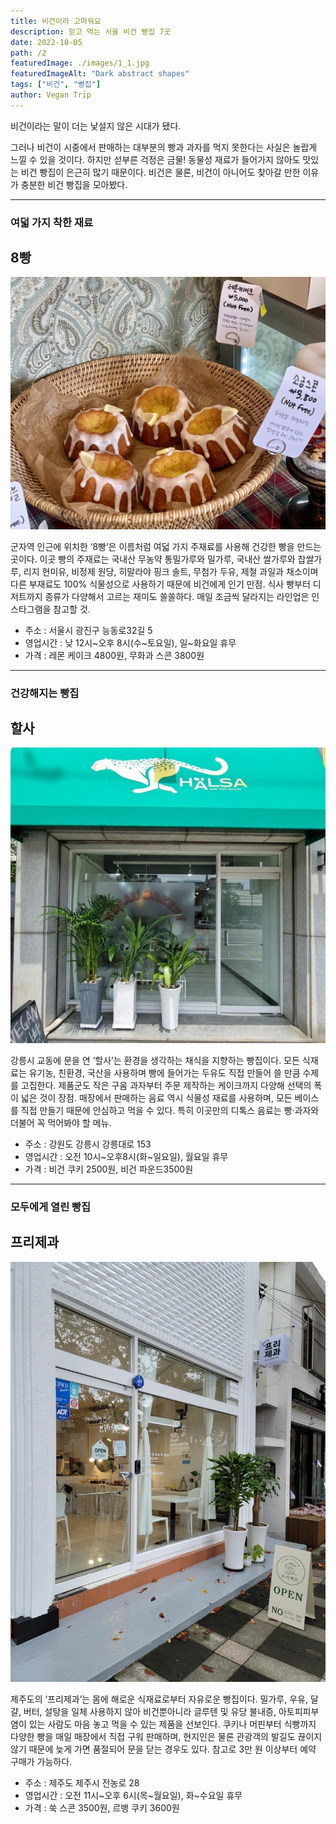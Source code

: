 ```yaml
---
title: 비건이라 고마워요
description: 믿고 먹는 서울 비건 빵집 7곳
date: 2022-10-05
path: /2
featuredImage: ./images/1_1.jpg
featuredImageAlt: "Dark abstract shapes"
tags: ["비건", "빵집"]
author: Vegan Trip
---
```


비건이라는 말이 더는 낯설지 않은 시대가 됐다. 

그러나 비건이 시중에서 판매하는 대부분의 빵과 과자를 먹지 못한다는 사실은 놀랍게 느낄 수 있을 것이다. 
하지만 섣부른 걱정은 금물! 동물성 재료가 들어가지 않아도 맛있는 비건 빵집이 은근히 많기 때문이다. 
비건은 물론, 비건이 아니어도 찾아갈 만한 이유가 충분한 비건 빵집을 모아봤다.

---

### 여덟 가지 착한 재료
## 8빵

![image](./images/1_1.jpg)

군자역 인근에 위치한 ‘8빵’은 이름처럼 여덟 가지 주재료를 사용해 건강한 빵을 만드는 곳이다. 이곳 빵의 주재료는 국내산 무농약 통밀가루와 밀가루, 국내산 쌀가루와 찹쌀가루, 리지 현미유, 비정제 원당, 히말라야 핑크 솔트, 무첨가 두유, 제철 과일과 채소이며 다른 부재료도 100% 식물성으로 사용하기 때문에 비건에게 인기 만점. 식사 빵부터 디저트까지 종류가 다양해서 고르는 재미도 쏠쏠하다. 매일 조금씩 달라지는 라인업은 인스타그램을 참고할 것.

- 주소 : 서울시 광진구 능동로32길 5
- 영업시간 : 낮 12시~오후 8시(수~토요일), 일~화요일 휴무
- 가격 : 레몬 케이크 4800원, 무화과 스콘 3800원

--- 

### 건강해지는 빵집
## 할사

![image](./images/1_2.jpg)

강릉시 교동에 문을 연 ‘할사’는 환경을 생각하는 채식을 지향하는 빵집이다. 모든 식재료는 유기농, 친환경, 국산을 사용하며 빵에 들어가는 두유도 직접 만들어 쓸 만큼 수제를 고집한다. 제품군도 작은 구움 과자부터 주문 제작하는 케이크까지 다양해 선택의 폭이 넓은 것이 장점. 매장에서 판매하는 음료 역시 식물성 재료를 사용하며, 모든 베이스를 직접 만들기 때문에 안심하고 먹을 수 있다. 특히 이곳만의 디톡스 음료는 빵·과자와 더불어 꼭 먹어봐야 할 메뉴.

- 주소 : 강원도 강릉시 강릉대로 153
- 영업시간 : 오전 10시~오후8시(화~일요일), 월요일 휴무
- 가격 : 비건 쿠키 2500원, 비건 파운드3500원

---

### 모두에게 열린 빵집
## 프리제과

![image](./images/1_3.jpg)

제주도의 ‘프리제과’는 몸에 해로운 식재료로부터 자유로운 빵집이다. 밀가루, 우유, 달걀, 버터, 설탕을 일체 사용하지 않아 비건뿐아니라 글루텐 및 유당 불내증, 아토피피부염이 있는 사람도 마음 놓고 먹을 수 있는 제품을 선보인다. 쿠키나 머핀부터 식빵까지 다양한 빵을 매일 매장에서 직접 구워 판매하며, 현지인은 물론 관광객의 발길도 끊이지 않기 때문에 늦게 가면 품절되어 문을 닫는 경우도 있다. 참고로 3만 원 이상부터 예약 구매가 가능하다.

- 주소 : 제주도 제주시 전농로 28
- 영업시간 : 오전 11시~오후 6시(목~월요일), 화~수요일 휴무
- 가격 : 쑥 스콘 3500원, 르뱅 쿠키 3600원